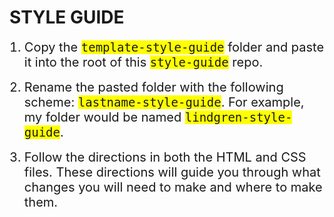 # STYLE GUIDE

1. Copy the `template-style-guide` folder and paste it into the root of this `style-guide` repo.
2. Rename the pasted folder with the following scheme: `lastname-style-guide`. For example, my folder would be named `lindgren-style-guide`.
3. Follow the directions in both the HTML and CSS files. These directions will guide you through what changes you will need to make and where to make them.

<style>
  ol li {
    font-size: 20px;
    margin-bottom: 1rem;
  }
  code {
    font-size: 19px;
    background-color: yellow;
  }
  </style>